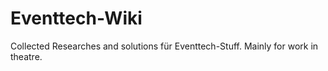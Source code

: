 # Eventtech-Wiki
Collected Researches and solutions für Eventtech-Stuff. Mainly for work in theatre.
